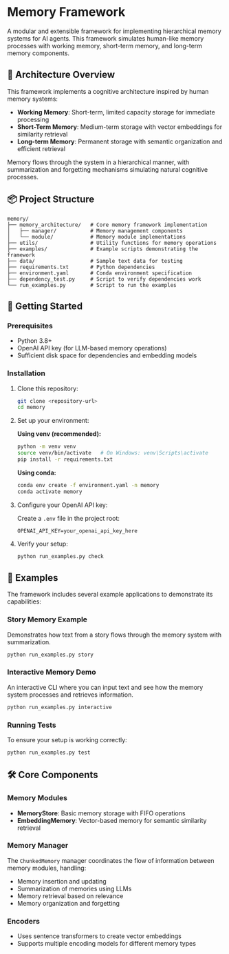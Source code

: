 # Memory Framework

A modular and extensible framework for implementing hierarchical memory systems for AI agents. This framework simulates human-like memory processes with working memory, short-term memory, and long-term memory components.

## 🧠 Architecture Overview

This framework implements a cognitive architecture inspired by human memory systems:

- **Working Memory**: Short-term, limited capacity storage for immediate processing
- **Short-Term Memory**: Medium-term storage with vector embeddings for similarity retrieval
- **Long-term Memory**: Permanent storage with semantic organization and efficient retrieval

Memory flows through the system in a hierarchical manner, with summarization and forgetting mechanisms simulating natural cognitive processes.

## 📦 Project Structure

```
memory/
├── memory_architecture/   # Core memory framework implementation
│   ├── manager/           # Memory management components
│   └── module/            # Memory module implementations
├── utils/                 # Utility functions for memory operations
├── examples/              # Example scripts demonstrating the framework
├── data/                  # Sample text data for testing
├── requirements.txt       # Python dependencies
├── environment.yaml       # Conda environment specification
├── dependency_test.py     # Script to verify dependencies work
└── run_examples.py        # Script to run the examples
```

## 🚀 Getting Started

### Prerequisites

- Python 3.8+ 
- OpenAI API key (for LLM-based memory operations)
- Sufficient disk space for dependencies and embedding models

### Installation

1. Clone this repository:
   ```bash
   git clone <repository-url>
   cd memory
   ```

2. Set up your environment:

   **Using venv (recommended):**
   ```bash
   python -m venv venv
   source venv/bin/activate   # On Windows: venv\Scripts\activate
   pip install -r requirements.txt
   ```

   **Using conda:**
   ```bash
   conda env create -f environment.yaml -n memory
   conda activate memory
   ```

3. Configure your OpenAI API key:
   
   Create a `.env` file in the project root:
   ```
   OPENAI_API_KEY=your_openai_api_key_here
   ```

4. Verify your setup:
   ```bash
   python run_examples.py check
   ```

## 🧪 Examples

The framework includes several example applications to demonstrate its capabilities:

### Story Memory Example

Demonstrates how text from a story flows through the memory system with summarization.

```bash
python run_examples.py story
```

### Interactive Memory Demo

An interactive CLI where you can input text and see how the memory system processes and retrieves information.

```bash
python run_examples.py interactive
```

### Running Tests

To ensure your setup is working correctly:

```bash
python run_examples.py test
```

## 🛠️ Core Components

### Memory Modules

- **MemoryStore**: Basic memory storage with FIFO operations
- **EmbeddingMemory**: Vector-based memory for semantic similarity retrieval

### Memory Manager

The `ChunkedMemory` manager coordinates the flow of information between memory modules, handling:

- Memory insertion and updating
- Summarization of memories using LLMs
- Memory retrieval based on relevance
- Memory organization and forgetting

### Encoders

- Uses sentence transformers to create vector embeddings
- Supports multiple encoding models for different memory types